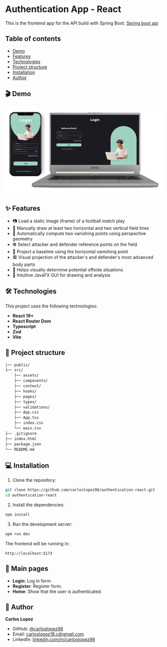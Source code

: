 # Authentication App - React

This is the frontend app for the API build with Spring Boot. [Spring boot api](https://github.com/carloslopez98/authentication-api-spring.git)

## Table of contents

- [Demo](#-demo)
- [Features](#-features)
- [Technologies](#-technologies)
- [Project structure](#-project-structure)
- [Installation](#-installation)
- [Author](#-author)

## 🎬 Demo

![Demo project gif](./assets/demo/auth_demo.jpg)


## ✨ Features

- 📷 Load a static image (frame) of a football match play
- 🧭 Manually draw at least two horizontal and two vertical field lines
- 📐 Automatically compute two vanishing points using perspective geometry
- ⚽ Select attacker and defender reference points on the field
- 📏 Project a baseline using the horizontal vanishing point
- 🟥 Visual projection of the attacker's and defender's most advanced body parts
- 🧠 Helps visually determine potential offside situations
- 🎨 Intuitive JavaFX GUI for drawing and analysis

## 🛠 Technologies

This project uses the following technologies:

- **React 19+**
- **React Router Dom**
- **Typescript**
- **Zod**
- **Vite**

## 📂 Project structure

```bash
|── public/
├── src/
    ├── assets/
    ├── components/
    ├── context/
    ├── hooks/
    ├── pages/
    ├── types/
    ├── validations/
    ├── App.css
    ├── App.tsx
    ├── index.css
    └── main.tsx
├── .gitignore
├── index.html
├── package.json
└── README.md
```

## 💻 Installation

1. Clone the repository:
```bash
git clone https://github.com/carloslopez98/authentication-react.git
cd authentication-react
```

2. Install the dependencies:
```bash
npm install
```

3. Run the development server:
```bash
npm run dev
```

The frontend will be running in:
```
http://localhost:5173
```

## 📌 Main pages

- **Login**: Log in form.
- **Register**: Register form.
- **Home**: Show that the user is authenticated.

## 👤 Author

**Carlos Lopez**
- GitHub: [@carloslopez98](https://github.com/carloslopez98)
- Email: carloslopez18.c@gmail.com
- LinkedIn: [linkedin.com/in/carloslopez98](https://linkedin.com/in/carloslopez98)
